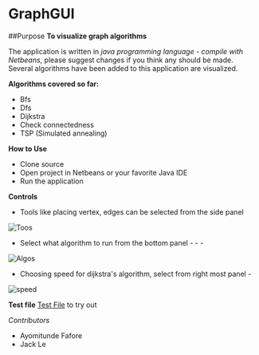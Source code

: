 # GraphGUI
##Purpose
**To visualize graph algorithms**

The application is written in *java programming language - compile with Netbeans*, please suggest changes if you think any should be made.
Several algorithms have been added to this application are visualized.

**Algorithms covered so far:** 
- Bfs
- Dfs
- Dijkstra
- Check connectedness
- TSP (Simulated annealing)

**How to Use**
- Clone source
- Open project in Netbeans or your favorite Java IDE
- Run the application

**Controls**
- Tools like placing vertex, edges can be selected from the side panel

![Toos](https://github.com/afafore1/GraphGUI/blob/Bugs/Graphify/SSandFiles/controls.PNG)
- Select what algorithm to run from the bottom panel - - -

![Algos](https://github.com/afafore1/GraphGUI/blob/Bugs/Graphify/SSandFiles/Choices.PNG)
- Choosing speed for dijkstra's algorithm, select from right most panel -

![speed](https://github.com/afafore1/GraphGUI/blob/Bugs/Graphify/SSandFiles/speed%20and%20cap.PNG)


**Test file**
[Test File](https://github.com/afafore1/GraphGUI/blob/Bugs/Graphify/SSandFiles/new.ser) to try out




*Contributors*
- Ayomitunde Fafore
- Jack Le
